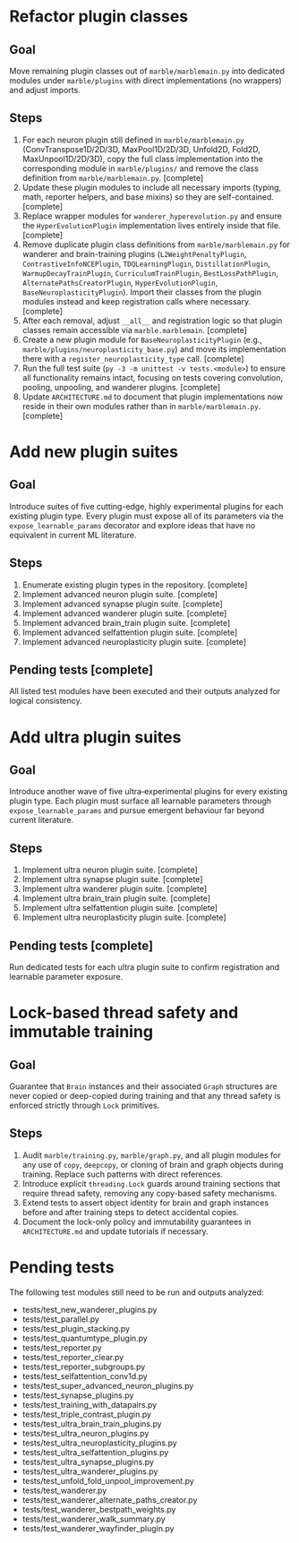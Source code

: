# Refactor plugin classes

## Goal
Move remaining plugin classes out of `marble/marblemain.py` into dedicated modules under `marble/plugins` with direct implementations (no wrappers) and adjust imports.

## Steps
1. For each neuron plugin still defined in `marble/marblemain.py` (ConvTranspose1D/2D/3D, MaxPool1D/2D/3D, Unfold2D, Fold2D, MaxUnpool1D/2D/3D), copy the full class implementation into the corresponding module in `marble/plugins/` and remove the class definition from `marble/marblemain.py`. [complete]
2. Update these plugin modules to include all necessary imports (typing, math, reporter helpers, and base mixins) so they are self-contained. [complete]
3. Replace wrapper modules for `wanderer_hyperevolution.py` and ensure the `HyperEvolutionPlugin` implementation lives entirely inside that file. [complete]
4. Remove duplicate plugin class definitions from `marble/marblemain.py` for wanderer and brain-training plugins (`L2WeightPenaltyPlugin`, `ContrastiveInfoNCEPlugin`, `TDQLearningPlugin`, `DistillationPlugin`, `WarmupDecayTrainPlugin`, `CurriculumTrainPlugin`, `BestLossPathPlugin`, `AlternatePathsCreatorPlugin`, `HyperEvolutionPlugin`, `BaseNeuroplasticityPlugin`). Import their classes from the plugin modules instead and keep registration calls where necessary. [complete]
5. After each removal, adjust `__all__` and registration logic so that plugin classes remain accessible via `marble.marblemain`. [complete]
6. Create a new plugin module for `BaseNeuroplasticityPlugin` (e.g., `marble/plugins/neuroplasticity_base.py`) and move its implementation there with a `register_neuroplasticity_type` call. [complete]
7. Run the full test suite (`py -3 -m unittest -v tests.<module>`) to ensure all functionality remains intact, focusing on tests covering convolution, pooling, unpooling, and wanderer plugins. [complete]
8. Update `ARCHITECTURE.md` to document that plugin implementations now reside in their own modules rather than in `marble/marblemain.py`. [complete]

# Add new plugin suites

## Goal
Introduce suites of five cutting-edge, highly experimental plugins for each
existing plugin type. Every plugin must expose all of its parameters via the
`expose_learnable_params` decorator and explore ideas that have no equivalent
in current ML literature.

## Steps
1. Enumerate existing plugin types in the repository. [complete]
2. Implement advanced neuron plugin suite. [complete]
3. Implement advanced synapse plugin suite. [complete]
4. Implement advanced wanderer plugin suite. [complete]
5. Implement advanced brain_train plugin suite. [complete]
6. Implement advanced selfattention plugin suite. [complete]
7. Implement advanced neuroplasticity plugin suite. [complete]

## Pending tests [complete]

All listed test modules have been executed and their outputs analyzed for
logical consistency.

# Add ultra plugin suites

## Goal
Introduce another wave of five ultra‑experimental plugins for every existing
plugin type. Each plugin must surface all learnable parameters through
`expose_learnable_params` and pursue emergent behaviour far beyond current
literature.

## Steps
1. Implement ultra neuron plugin suite. [complete]
2. Implement ultra synapse plugin suite. [complete]
3. Implement ultra wanderer plugin suite. [complete]
4. Implement ultra brain_train plugin suite. [complete]
5. Implement ultra selfattention plugin suite. [complete]
6. Implement ultra neuroplasticity plugin suite. [complete]

## Pending tests [complete]
Run dedicated tests for each ultra plugin suite to confirm registration and
learnable parameter exposure.

# Lock-based thread safety and immutable training

## Goal
Guarantee that `Brain` instances and their associated `Graph` structures are
never copied or deep-copied during training and that any thread safety is
enforced strictly through `Lock` primitives.

## Steps
1. Audit `marble/training.py`, `marble/graph.py`, and all plugin modules for
   any use of `copy`, `deepcopy`, or cloning of brain and graph objects during
   training. Replace such patterns with direct references.
2. Introduce explicit `threading.Lock` guards around training sections that
   require thread safety, removing any copy-based safety mechanisms.
3. Extend tests to assert object identity for brain and graph instances before
   and after training steps to detect accidental copies.
4. Document the lock-only policy and immutability guarantees in
   `ARCHITECTURE.md` and update tutorials if necessary.

# Pending tests

The following test modules still need to be run and outputs analyzed:
- tests/test_new_wanderer_plugins.py
- tests/test_parallel.py
- tests/test_plugin_stacking.py
- tests/test_quantumtype_plugin.py
- tests/test_reporter.py
- tests/test_reporter_clear.py
- tests/test_reporter_subgroups.py
- tests/test_selfattention_conv1d.py
- tests/test_super_advanced_neuron_plugins.py
- tests/test_synapse_plugins.py
- tests/test_training_with_datapairs.py
- tests/test_triple_contrast_plugin.py
- tests/test_ultra_brain_train_plugins.py
- tests/test_ultra_neuron_plugins.py
- tests/test_ultra_neuroplasticity_plugins.py
- tests/test_ultra_selfattention_plugins.py
- tests/test_ultra_synapse_plugins.py
- tests/test_ultra_wanderer_plugins.py
- tests/test_unfold_fold_unpool_improvement.py
- tests/test_wanderer.py
- tests/test_wanderer_alternate_paths_creator.py
- tests/test_wanderer_bestpath_weights.py
- tests/test_wanderer_walk_summary.py
- tests/test_wanderer_wayfinder_plugin.py
